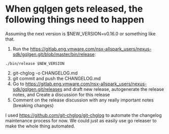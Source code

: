 # When gqlgen gets released, the following things need to happen

Assuming the next version is $NEW_VERSION=v0.16.0 or something like that.

1. Run the https://gitlab.eng.vmware.com/nsx-allspark_users/nexus-sdk/gqlgen.git/blob/master/bin/release:

```
./bin/release $NEW_VERSION
```

2. git-chglog -o CHANGELOG.md
3. git commit and push the CHANGELOG.md
4. Go to https://gitlab.eng.vmware.com/nsx-allspark_users/nexus-sdk/gqlgen.git/releases and draft new release, autogenerate the release notes, and Create a discussion for this release
5. Comment on the release discussion with any really important notes (breaking changes)

I used https://github.com/git-chglog/git-chglog to automate the changelog maintenance process for now. We could just as easily use go releaser to make the whole thing automated.
